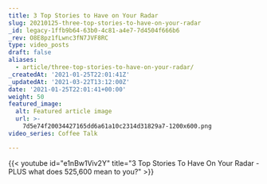 ```yaml
---
title: 3 Top Stories to Have on Your Radar
slug: 20210125-three-top-stories-to-have-on-your-radar
_id: legacy-1ffb9b64-63b0-4c81-a4e7-7d4504f666b6
_rev: O8E8pz1fLwnc3fN7JVF8RC
type: video_posts
draft: false
aliases:
  - article/three-top-stories-to-have-on-your-radar/
_createdAt: '2021-01-25T22:01:41Z'
_updatedAt: '2021-03-22T13:12:00Z'
date: '2021-01-25T22:01:41+00:00'
weight: 50
featured_image:
  alt: Featured article image
  url: >-
    7d5e74f20034427165dd6a61a10c2314d31829a7-1200x600.png
video_series: Coffee Talk

---
```

{{< youtube id="e1nBw1Viv2Y" title="3 Top Stories To Have On Your Radar - PLUS what does 525,600 mean to you?" >}}
